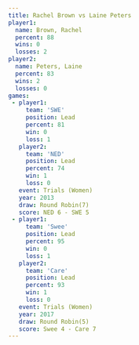 ```yaml
---
title: Rachel Brown vs Laine Peters
player1:             
  name: Brown, Rachel
  percent: 88        
  wins: 0            
  losses: 2          
player2:             
  name: Peters, Laine
  percent: 83        
  wins: 2            
  losses: 0          
games:
 - player1:        
     team: 'SWE'   
     position: Lead
     percent: 81   
     win: 0        
     loss: 1       
   player2:        
     team: 'NED'   
     position: Lead
     percent: 74   
     win: 1        
     loss: 0       
   event: Trials (Women)
   year: 2013           
   draw: Round Robin(7) 
   score: NED 6 - SWE 5 
 - player1:        
     team: 'Swee'  
     position: Lead
     percent: 95   
     win: 0        
     loss: 1       
   player2:        
     team: 'Care'  
     position: Lead
     percent: 93   
     win: 1        
     loss: 0       
   event: Trials (Women) 
   year: 2017            
   draw: Round Robin(5)  
   score: Swee 4 - Care 7
---
```

